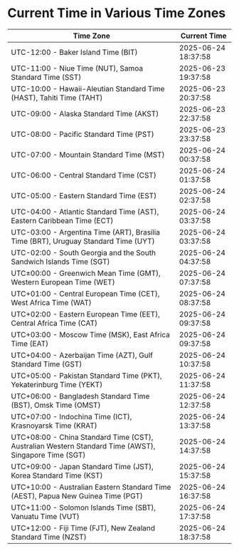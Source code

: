 # Current Time in Various Time Zones

| Time Zone | Current Time |
|-----------|--------------|
| UTC-12:00 - Baker Island Time (BIT) | 2025-06-24 18:37:58 |
| UTC-11:00 - Niue Time (NUT), Samoa Standard Time (SST) | 2025-06-23 19:37:58 |
| UTC-10:00 - Hawaii-Aleutian Standard Time (HAST), Tahiti Time (TAHT) | 2025-06-23 20:37:58 |
| UTC-09:00 - Alaska Standard Time (AKST) | 2025-06-23 22:37:58 |
| UTC-08:00 - Pacific Standard Time (PST) | 2025-06-23 23:37:58 |
| UTC-07:00 - Mountain Standard Time (MST) | 2025-06-24 00:37:58 |
| UTC-06:00 - Central Standard Time (CST) | 2025-06-24 01:37:58 |
| UTC-05:00 - Eastern Standard Time (EST) | 2025-06-24 02:37:58 |
| UTC-04:00 - Atlantic Standard Time (AST), Eastern Caribbean Time (ECT) | 2025-06-24 03:37:58 |
| UTC-03:00 - Argentina Time (ART), Brasília Time (BRT), Uruguay Standard Time (UYT) | 2025-06-24 03:37:58 |
| UTC-02:00 - South Georgia and the South Sandwich Islands Time (SGT) | 2025-06-24 04:37:58 |
| UTC±00:00 - Greenwich Mean Time (GMT), Western European Time (WET) | 2025-06-24 07:37:58 |
| UTC+01:00 - Central European Time (CET), West Africa Time (WAT) | 2025-06-24 08:37:58 |
| UTC+02:00 - Eastern European Time (EET), Central Africa Time (CAT) | 2025-06-24 09:37:58 |
| UTC+03:00 - Moscow Time (MSK), East Africa Time (EAT) | 2025-06-24 09:37:58 |
| UTC+04:00 - Azerbaijan Time (AZT), Gulf Standard Time (GST) | 2025-06-24 10:37:58 |
| UTC+05:00 - Pakistan Standard Time (PKT), Yekaterinburg Time (YEKT) | 2025-06-24 11:37:58 |
| UTC+06:00 - Bangladesh Standard Time (BST), Omsk Time (OMST) | 2025-06-24 12:37:58 |
| UTC+07:00 - Indochina Time (ICT), Krasnoyarsk Time (KRAT) | 2025-06-24 13:37:58 |
| UTC+08:00 - China Standard Time (CST), Australian Western Standard Time (AWST), Singapore Time (SGT) | 2025-06-24 14:37:58 |
| UTC+09:00 - Japan Standard Time (JST), Korea Standard Time (KST) | 2025-06-24 15:37:58 |
| UTC+10:00 - Australian Eastern Standard Time (AEST), Papua New Guinea Time (PGT) | 2025-06-24 16:37:58 |
| UTC+11:00 - Solomon Islands Time (SBT), Vanuatu Time (VUT) | 2025-06-24 17:37:58 |
| UTC+12:00 - Fiji Time (FJT), New Zealand Standard Time (NZST) | 2025-06-24 18:37:58 |
